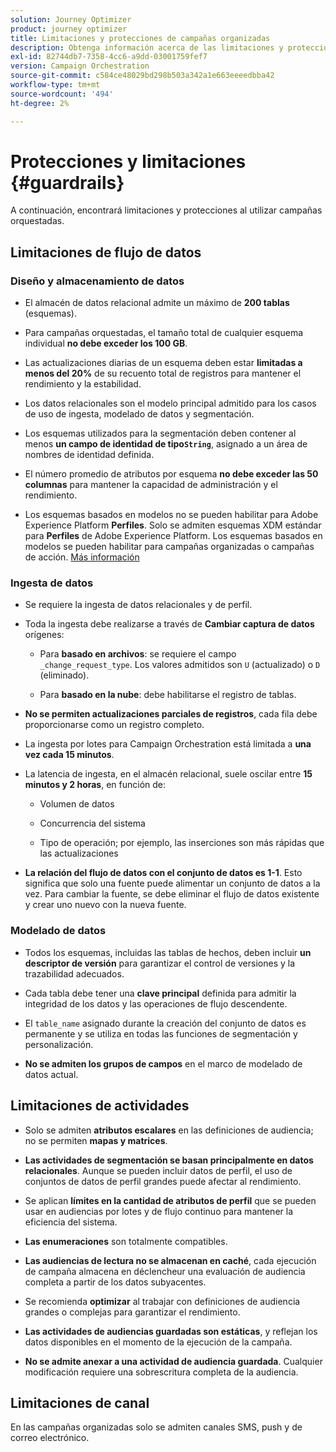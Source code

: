 ```yaml
---
solution: Journey Optimizer
product: journey optimizer
title: Limitaciones y protecciones de campañas organizadas
description: Obtenga información acerca de las limitaciones y protecciones de campañas orquestadas
exl-id: 82744db7-7358-4cc6-a9dd-03001759fef7
version: Campaign Orchestration
source-git-commit: c584ce48029bd298b503a342a1e663eeeedbba42
workflow-type: tm+mt
source-wordcount: '494'
ht-degree: 2%

---
```



# Protecciones y limitaciones {#guardrails}

A continuación, encontrará limitaciones y protecciones al utilizar campañas orquestadas.

## Limitaciones de flujo de datos

### Diseño y almacenamiento de datos

* El almacén de datos relacional admite un máximo de **200 tablas** (esquemas).

* Para campañas orquestadas, el tamaño total de cualquier esquema individual **no debe exceder los 100 GB**.

* Las actualizaciones diarias de un esquema deben estar **limitadas a menos del 20%** de su recuento total de registros para mantener el rendimiento y la estabilidad.

* Los datos relacionales son el modelo principal admitido para los casos de uso de ingesta, modelado de datos y segmentación.

* Los esquemas utilizados para la segmentación deben contener al menos **un campo de identidad de tipo`String`**, asignado a un área de nombres de identidad definida.

* El número promedio de atributos por esquema **no debe exceder las 50 columnas** para mantener la capacidad de administración y el rendimiento.

* Los esquemas basados en modelos no se pueden habilitar para Adobe Experience Platform **Perfiles**. Solo se admiten esquemas XDM estándar para **Perfiles** de Adobe Experience Platform. Los esquemas basados en modelos se pueden habilitar para campañas organizadas o campañas de acción. [Más información](https://experienceleague.adobe.com/en/docs/experience-platform/catalog/datasets/user-guide#enable-profile)

### Ingesta de datos

* Se requiere la ingesta de datos relacionales y de perfil.

* Toda la ingesta debe realizarse a través de **Cambiar captura de datos** orígenes:

   * Para **basado en archivos**: se requiere el campo `_change_request_type`. Los valores admitidos son `U` (actualizado) o `D` (eliminado).

   * Para **basado en la nube**: debe habilitarse el registro de tablas.

* **No se permiten actualizaciones parciales de registros**, cada fila debe proporcionarse como un registro completo.

* La ingesta por lotes para Campaign Orchestration está limitada a **una vez cada 15 minutos**.

* La latencia de ingesta, en el almacén relacional, suele oscilar entre **15 minutos y 2 horas**, en función de:

   * Volumen de datos

   * Concurrencia del sistema

   * Tipo de operación; por ejemplo, las inserciones son más rápidas que las actualizaciones

* **La relación del flujo de datos con el conjunto de datos es 1-1**. Esto significa que solo una fuente puede alimentar un conjunto de datos a la vez. Para cambiar la fuente, se debe eliminar el flujo de datos existente y crear uno nuevo con la nueva fuente.

### Modelado de datos

* Todos los esquemas, incluidas las tablas de hechos, deben incluir **un descriptor de versión** para garantizar el control de versiones y la trazabilidad adecuados.

* Cada tabla debe tener una **clave principal** definida para admitir la integridad de los datos y las operaciones de flujo descendente.

* El `table_name` asignado durante la creación del conjunto de datos es permanente y se utiliza en todas las funciones de segmentación y personalización.

* **No se admiten los grupos de campos** en el marco de modelado de datos actual.

## Limitaciones de actividades

* Solo se admiten **atributos escalares** en las definiciones de audiencia; no se permiten **mapas y matrices**.

* **Las actividades de segmentación se basan principalmente en datos relacionales**. Aunque se pueden incluir datos de perfil, el uso de conjuntos de datos de perfil grandes puede afectar al rendimiento.

* Se aplican **límites en la cantidad de atributos de perfil** que se pueden usar en audiencias por lotes y de flujo continuo para mantener la eficiencia del sistema.

* **Las enumeraciones** son totalmente compatibles.

* **Las audiencias de lectura no se almacenan en caché**, cada ejecución de campaña almacena en déclencheur una evaluación de audiencia completa a partir de los datos subyacentes.

* Se recomienda **optimizar** al trabajar con definiciones de audiencia grandes o complejas para garantizar el rendimiento.

* **Las actividades de audiencias guardadas son estáticas**, y reflejan los datos disponibles en el momento de la ejecución de la campaña.

* **No se admite anexar a una actividad de audiencia guardada**. Cualquier modificación requiere una sobrescritura completa de la audiencia.

## Limitaciones de canal

En las campañas organizadas solo se admiten canales SMS, push y de correo electrónico.
